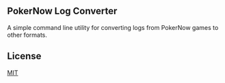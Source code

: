 ## PokerNow Log Converter

A simple command line utility for converting logs from PokerNow games to other formats.

## License
[MIT](LICENSE.TXT)

